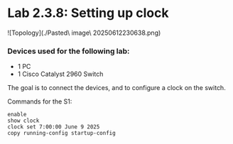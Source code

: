 # Lab 2.3.8: Setting up clock

![Topology](./Pasted\ image\ 20250612230638.png)
### Devices used for the following lab:
* 1 PC
* 1 Cisco Catalyst 2960 Switch

The goal is to connect the devices, and to configure a clock on the switch.

Commands for the S1:
```ios
enable
show clock
clock set 7:00:00 June 9 2025
copy running-config startup-config
```
